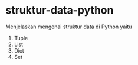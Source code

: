 # struktur-data-python
Menjelaskan mengenai struktur data di Python yaitu
1. Tuple
2. List
3. Dict
4. Set
